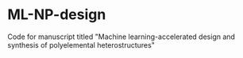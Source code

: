# ML-NP-design
Code for manuscript titled "Machine learning-accelerated design and synthesis of polyelemental heterostructures"
